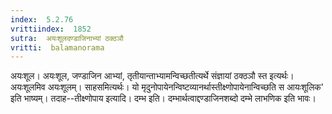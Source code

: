 ```yaml
---
index:  5.2.76
vrittiindex:  1852
sutra:  अयःशूलदण्डाजिनाभ्यां ठक्ठञौ
vritti:  balamanorama 
---
```


अयःशूल। अयःशूल, जण्डाजिन आभ्यां, तृतीयान्ताभ्यामन्विच्छतीत्यर्थे संज्ञायां ठक्ठञौ स्त इत्यर्थः। अयःशूलमिव अयःशूलम्। साहसमित्यर्थः। यो मृदुनोपायेनन्विष्टव्यानर्थास्तीक्ष्णोपायेनान्विच्छति स आयःशूलिक' इति भाष्यम्। तदाह--तीक्ष्णोपाय इत्यादि। दम्भ इति। दम्भार्थत्वाद्दण्डाजिनशब्दो दम्भे लाभणिक इति भावः। 

